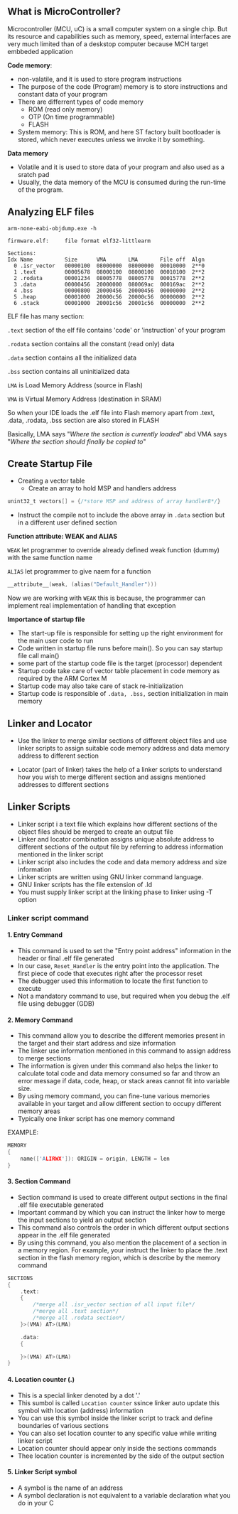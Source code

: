 ## What is MicroController?
Microcontroller (MCU, uC) is a small computer system on a single chip. But its resource and capabilities such as memory, speed, external interfaces are very much limited than of a deskstop computer because MCH target embbeded application

**Code memory**:
* non-valatile, and it is used to store program instructions
* The purpose of the code (Program) memory is to store instructions and constant data of your program
* There are differrent types of code memory
  * ROM (read only memory)
  * OTP (On time programmable)
  * FLASH
* System memory: This is ROM, and here ST factory built bootloader is stored, which never executes unless we invoke it by something.

**Data memory**
* Volatile and it is used to store data of your program and also used as a sratch pad
* Usually, the data memory of the MCU is consumed during the run-time of the program.




## Analyzing ELF files

```
arm-none-eabi-objdump.exe -h
```
```arduino
firmware.elf:     file format elf32-littlearm

Sections:
Idx Name          Size      VMA       LMA       File off  Algn
  0 .isr_vector   00000100  08000000  08000000  00010000  2**0
  1 .text         00005678  08000100  08000100  00010100  2**2
  2 .rodata       00001234  08005778  08005778  00015778  2**2
  3 .data         00000456  20000000  080069ac  000169ac  2**2
  4 .bss          00000800  20000456  20000456  00000000  2**2
  5 .heap         00001000  20000c56  20000c56  00000000  2**2
  6 .stack        00001000  20001c56  20001c56  00000000  2**2
```

ELF file has many section:

`.text` section of the elf file contains 'code' or 'instruction' of your program

`.rodata` section contains all the constant (read only) data 

`.data` section contains all the initialized data 

`.bss` section contains all uninitialized data

`LMA` is Load Memory Address (source in Flash)

`VMA` is Virtual Memory Address (destination in SRAM)

So when your IDE loads the .elf file into Flash memory apart from .text, .data, .rodata, .bss section are also stored in FLASH

Basically, LMA says "*Where the section is currently loaded*" abd VMA says "*Where the section should finally be copied to*"


## Create Startup File
- Creating a vector table
  - Create an array to hold MSP and handlers address
```c
unint32_t vectors[] = {/*store MSP and address of array handler8*/}
```

- Instruct the compile not to include the above array in `.data` section but in a different user defined section

**Function attribute: WEAK and ALIAS**

`WEAK` let programmer to override already defined weak function (dummy) with the same function name

`ALIAS` let programmer to give naem for a function

```c
__attribute__(weak, (alias("Default_Handler")))
```

Now we are working with `WEAK` this is because, the programmer can implement real implementation of handling that exception


**Importance of startup file**
- The start-up file is responsible for setting up the right environment for the main user code to run
- Code written in startup file runs before main(). So you can say startup file call main()
- some part of the startup code file is the target (processor) dependent
- Startup code take care of vector table placement in code memory as required by the ARM Cortex M
- Startup code may also take care of stack re-initialization
- Startup code is responsible of `.data, .bss,` section initialization in main memory


## Linker and Locator
- Use the linker to merge similar sections of different object files and use linker scripts to assign suitable code memory address and data memory address to different section

- Locator (part of linker) takes the help of a linker scripts to understand how you wish to merge different section and assigns mentioned addresses to different sections

## Linker Scripts
- Linker script i a text file which explains how different sections of the object files should be merged to create an output file
- Linker and locator combination assigns unique absolute address to different sections of the output file by referring to address information mentioned in the linker script
- Linker script also includes the code and data memory address and size information
- Linker scripts are written using GNU linker command language.
- GNU linker scripts has the file extension of .ld
- You must supply linker script at the linking phase to linker using -T option

### Linker script command

#### 1. Entry Command
- This command is used to set the "Entry point address" information in the header or final .elf file generated
- In our case, `Reset_Handler` is the entry point into the application. The first piece of code that executes right after the processor reset
- The debugger used this information to locate the first function to execute
- Not a mandatory command to use, but required when you debug the .elf file using debugger (GDB)

#### 2. Memory Command
- This command allow you to describe the different memories present in the target and their start address and size information
- The linker use information mentioned in this command to assign address to merge sections
- The information is given under this command also helps the linker to calculate total code and data memory consumed so far and throw an error message if data, code, heap, or stack areas cannot fit into variable size.
- By using memory command, you can fine-tune various memories available in your target and allow different section to occupy different memory areas
- Typically one linker script has one memory command

EXAMPLE:
```C
MEMORY
{
    name(['ALIRWX']): ORIGIN = origin, LENGTH = len
}
```

#### 3. Section Command
- Section command is used to create different output sections in the final .elf file executable generated
- Important command by which you can instruct the linker how to merge the input sections to yield an output section
- This command also controls the order in which different output sections appear in the .elf file generated
- By using this command, you also mention the placement of a section in a memory region. For example, your instruct the linker to place the .text section in the flash memory region, which is describe by the memory command

```c
SECTIONS
{
    .text:
    {
        /*merge all .isr_vector section of all input file*/
        /*merge all .text section*/
        /*merge all .rodata section*/
    }>(VMA) AT>(LMA)

    .data:
    {

    }>(VMA) AT>(LMA)
}
```

#### 4. Location counter (.)
- This is a special linker denoted by a dot '.'
- This sumbol is called `Location counter` ssince linker auto update this symbol with location (address) information
- You can use this symbol inside the linker script to track and define boundaries of various sections
- You can also set location counter to any specific value while writing linker script
- Location counter should appear only inside the sections commands
- Thee location counter is incremented by the side of the output section

#### 5. Linker Script symbol
- A symbol is the name of an address
- A symbol declaration is not equivalent to a variable declaration what you do in your C 
 











